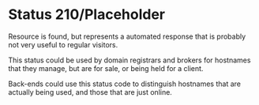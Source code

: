 
# Status 210/Placeholder

Resource is found, but represents a automated response that is probably not very useful to regular visitors.

This status could be used by domain registrars and brokers for hostnames that they manage, but are for sale, or being held for a client.

Back-ends could use this status code to distinguish hostnames that are actually being used, and those that are just online.

